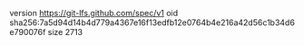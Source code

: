 version https://git-lfs.github.com/spec/v1
oid sha256:7a5d94d14b4d779a4367e16f13edfb12e0764b4e216a42d56c1b34d6e790076f
size 2713
